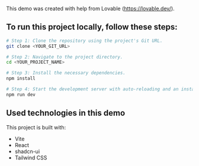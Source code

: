 This demo was created with help from Lovable (https://lovable.dev/).

## To run this project locally, follow these steps:

```sh
# Step 1: Clone the repository using the project's Git URL.
git clone <YOUR_GIT_URL>

# Step 2: Navigate to the project directory.
cd <YOUR_PROJECT_NAME>

# Step 3: Install the necessary dependencies.
npm install

# Step 4: Start the development server with auto-reloading and an instant preview.
npm run dev
```


## Used technologies in this demo

This project is built with:

- Vite
- React
- shadcn-ui
- Tailwind CSS